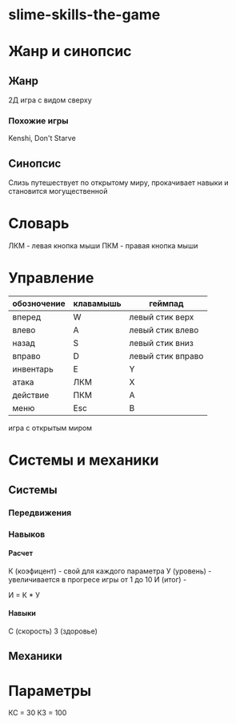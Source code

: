 # slime-skills-the-game

# Жанр и синопсис
## Жанр

2Д игра с видом сверху

### Похожие игры

Kenshi, Don't Starve

## Синопсис

Слизь путешествует по открытому миру, прокачивает навыки и становится могущественной

# Словарь

ЛКМ - левая кнопка мыши
ПКМ - правая кнопка мыши

# Управление

| обозночение | клавамышь | геймпад |
| --- | --- | --- |
| вперед | W | левый стик верх |
| влево | A | левый стик влево |
| назад | S | левый стик вниз |
| вправо | D | левый стик вправо |
| инвентарь | E | Y |
| атака | ЛКМ | X |
| действие | ПКМ | A |
| меню | Esc | B |

игра с открытым миром

# Системы и механики

## Системы

### Передвижения

### Навыков
#### Расчет
К (коэфицент) - свой для каждого параметра
У (уровень) - увеличивается в прогресе игры от 1 до 10
И (итог) - 

И = К * У

#### Навыки

С (скорость)
З (здоровье)

## Механики

# Параметры

КС = 30
КЗ = 100
